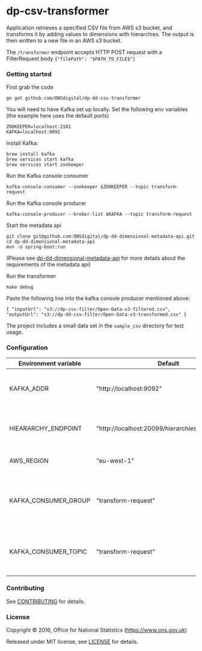 dp-csv-transformer
================

Application retrieves a specified CSV file from AWS s3 bucket, and transforms it by adding values to dimensions with hierarchies.  The output is then written to a new file in an AWS s3 bucket.

The ```/transformer``` endpoint accepts HTTP POST request with a FilterRequest body ```{"filePath": "$PATH_TO_FILE$"}```

### Getting started

First grab the code

`go get github.com/ONSdigital/dp-dd-csv-transformer`

You will need to have Kafka set up locally. Set the following env variables (the example here uses the default ports)

```
ZOOKEEPER=localhost:2181
KAFKA=localhost:9092
```

Install Kafka:

```
brew install kafka
brew services start kafka
brew services start zookeeper
```

Run the Kafka console consumer
```
kafka-console-consumer --zookeeper $ZOOKEEPER --topic transform-request
```

Run the Kafka console producer
```
kafka-console-producer --broker-list $KAFKA --topic transform-request
```

Start the metadata api
```
git clone git@github.com:ONSdigital/dp-dd-dimensional-metadata-api.git
cd dp-dd-dimensional-metadata-api
mvn -U spring-boot:run
```
(Please see [dp-dd-dimensional-metadata-api](https://github.com/ONSdigital/dp-dd-dimensional-metadata-api) 
for more details about the requirements of the metadata api)

Run the transformer
```
make debug
```

Paste the following line into the kafka console producer mentioned above:
```
{ "inputUrl": "s3://dp-csv-filter/Open-Data-v3-filtered.csv", "outputUrl": "s3://dp-dd-csv-filter/Open-Data-v3-transformed.csv" }
```

The project includes a small data set in the `sample_csv` directory for test usage.

### Configuration

| Environment variable | Default                                                 | Description
| -------------------- | ------------------------------------------------------- | ----------------------------------------------------
| KAFKA_ADDR           | "http://localhost:9092"                                 | The Kafka address to request messages from.
| HIEARARCHY_ENDPOINT  | "http://localhost:20099/hierarchies/{hierarchy_id}"     | The endpoint to call to get hierarchy information.
| AWS_REGION           | "eu-west-1"                                             | The AWS region to use.
| KAFKA_CONSUMER_GROUP | "transform-request"                                     | The name of the Kafka group to read messages from.
| KAFKA_CONSUMER_TOPIC | "transform-request"                                     | The name of the Kafka topic to read messages from.

### Contributing

See [CONTRIBUTING](CONTRIBUTING.md) for details.

### License

Copyright ©‎ 2016, Office for National Statistics (https://www.ons.gov.uk)

Released under MIT license, see [LICENSE](LICENSE.md) for details.
